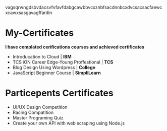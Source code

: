 vagsqrwngdsbvdacsvfvfavfdabgcawbbvcxznbfsacdnnbcxdvcsacsacfaewcxcawxsasgavagffardin

# My-Certificates

**I have complated cerifications courses and achieved certificates**

- Introducation to Cloud | **IBM**
- TCS iON Career Edge-Young Proffestional | **TCS**
- Blog Design Using Wordpress | **College**
- JavaScript Beginner Course | **SimpliLearn**

# Particepents Certificates
- UI/UX Design Competition
- Racing Compatition
- Master Programing Quiz
- Create your own API with web scraping using Node.js
